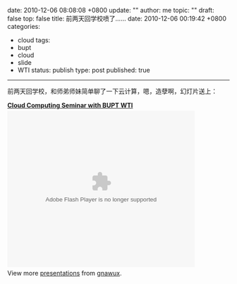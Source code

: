 date: 2010-12-06 08:08:08 +0800
update: ""
author: me
topic: ""
draft: false
top: false
title: 前两天回学校喷了……
date: 2010-12-06 00:19:42 +0800
categories:
- cloud
tags:
- bupt
- cloud
- slide
- WTI
status: publish
type: post
published: true
---
<p>前两天回学校，和师弟师妹简单聊了一下云计算，嗯，造孽啊，幻灯片送上：</p>

<div style="width:425px" id="__ss_5898976"><strong style="display:block;margin:12px 0 4px"><a href="http://www.slideshare.net/gnawux/cloud-computing-seminar-with-bupt-wti" title="Cloud Computing Seminar with BUPT WTI">Cloud Computing Seminar with BUPT WTI</a></strong><object id="__sse5898976" width="425" height="355"><param name="movie" value="http://static.slidesharecdn.com/swf/ssplayer2.swf?doc=cloud-bupt-101124233256-phpapp02&stripped_title=cloud-computing-seminar-with-bupt-wti&userName=gnawux" /><param name="allowFullScreen" value="true" /><param name="allowScriptAccess" value="always" /><embed name="__sse5898976" src="http://static.slidesharecdn.com/swf/ssplayer2.swf?doc=cloud-bupt-101124233256-phpapp02&stripped_title=cloud-computing-seminar-with-bupt-wti&userName=gnawux" type="application/x-shockwave-flash" allowscriptaccess="always" allowfullscreen="true" width="425" height="355"></embed></object>

<div style="padding:5px 0 12px">View more <a href="http://www.slideshare.net/">presentations</a> from <a href="http://www.slideshare.net/gnawux">gnawux</a>.</div>

</div>
